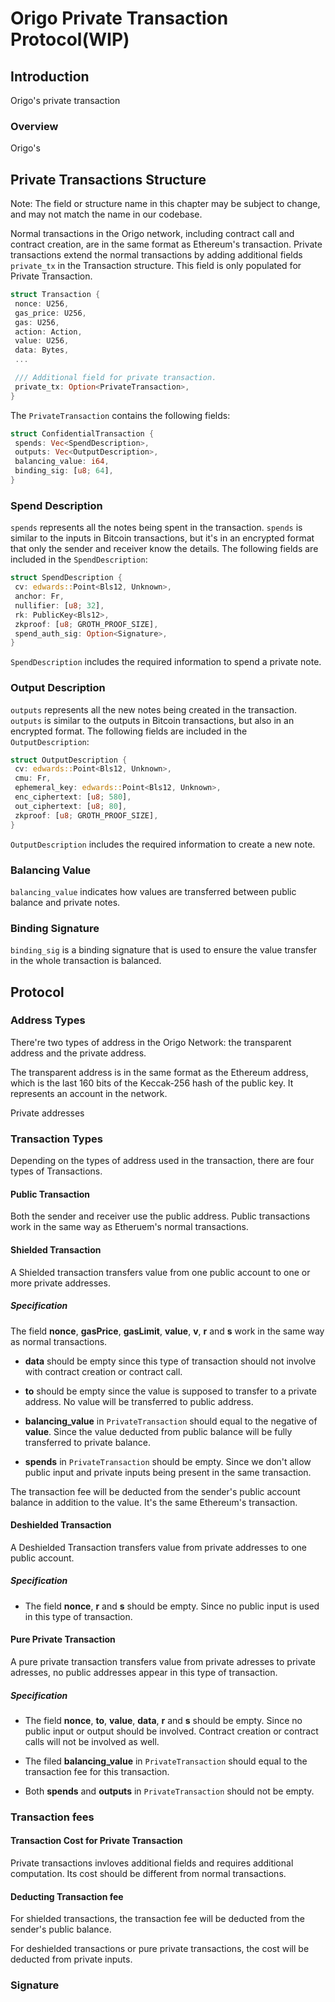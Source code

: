 # Origo Private Transaction Protocol(WIP)

## Introduction

Origo's private transaction 

### Overview

Origo's 

## Private Transactions Structure

Note: The field or structure name in this chapter may be subject to change, and may not match the name in our codebase.

Normal transactions in the Origo network, including contract call and contract creation, are in the same format as Ethereum's transaction. Private transactions extend the normal transactions by adding additional fields `private_tx` in the Transaction structure. This field is only populated for Private Transaction.

```rust
struct Transaction {
 nonce: U256,
 gas_price: U256,
 gas: U256,
 action: Action,
 value: U256,
 data: Bytes,
 ...

 /// Additional field for private transaction.
 private_tx: Option<PrivateTransaction>,
}
```

The ``PrivateTransaction`` contains the following fields:

```rust
struct ConfidentialTransaction {
 spends: Vec<SpendDescription>,
 outputs: Vec<OutputDescription>,
 balancing_value: i64,
 binding_sig: [u8; 64],
}
```

### Spend Description

`spends` represents all the notes being spent in the transaction. `spends` is similar to the inputs in Bitcoin transactions, but it's in an encrypted format that only the sender and receiver know the details. The following fields are included in the `SpendDescription`:

```rust
struct SpendDescription {
 cv: edwards::Point<Bls12, Unknown>,
 anchor: Fr,
 nullifier: [u8; 32],
 rk: PublicKey<Bls12>,
 zkproof: [u8; GROTH_PROOF_SIZE],
 spend_auth_sig: Option<Signature>,
}
```

`SpendDescription` includes the required information to spend a private note.

### Output Description

`outputs` represents all the new notes being created in the transaction. `outputs` is similar to the outputs in Bitcoin transactions, but also in an encrypted format. The following fields are included in the `OutputDescription`:

```rust
struct OutputDescription {
 cv: edwards::Point<Bls12, Unknown>,
 cmu: Fr,
 ephemeral_key: edwards::Point<Bls12, Unknown>,
 enc_ciphertext: [u8; 580],
 out_ciphertext: [u8; 80],
 zkproof: [u8; GROTH_PROOF_SIZE],
}
```

`OutputDescription` includes the required information to create a new note.

### Balancing Value

`balancing_value` indicates how values are transferred between public balance and private notes.

### Binding Signature

`binding_sig` is a binding signature that is used to ensure the value transfer in the whole transaction is balanced.

## Protocol

### Address Types

There're two types of address in the Origo Network: the transparent address and the private address.

The transparent address is in the same format as the Ethereum address, which is the last 160 bits of the Keccak-256 hash of the public key. It represents an account in the network.

Private addresses

### Transaction Types

Depending on the types of address used in the transaction, there are four types of Transactions.

#### Public Transaction

Both the sender and receiver use the public address. Public transactions work in the same way as Etheruem's normal transactions.

#### Shielded Transaction

A Shielded transaction transfers value from one public account to one or more private addresses.

##### Specification

The field **nonce**, **gasPrice**, **gasLimit**, **value**, **v**, **r** and **s** work in the same way as normal transactions.

* **data** should be empty since this type of transaction should not involve with contract creation or contract call.

* **to** should be empty since the value is supposed to transfer to a private address. No value will be transferred to public address.

* **balancing_value** in `PrivateTransaction` should equal to the negative of **value**. Since the value deducted from public balance will be fully transferred to private balance.

* **spends** in `PrivateTransaction` should be empty. Since we don't allow public input and private inputs being present in the same transaction.

The transaction fee will be deducted from the sender's public account balance in addition to the value. It's the same Ethereum's transaction.

#### Deshielded Transaction

A Deshielded Transaction transfers value from private addresses to one public account.

##### Specification

* The field **nonce**, **r** and **s** should be empty. Since no public input is used in this type of transaction.

#### Pure Private Transaction

A pure private transaction transfers value from private adresses to private adresses, no public addresses appear in this type of transaction.

##### Specification

* The field **nonce**, **to**, **value**, **data**, **r** and **s** should be empty. Since no public input or output should be involved. Contract creation or contract calls will not be involved as well.

* The filed **balancing_value** in `PrivateTransaction` should equal to the transaction fee for this transaction.

* Both **spends** and **outputs** in `PrivateTransaction` should not be empty.


### Transaction fees

#### Transaction Cost for Private Transaction

Private transactions invloves additional fields and requires additional computation.
Its cost should be different from normal transactions. 

#### Deducting Transaction fee

For shielded transactions, the transaction fee will be deducted from the sender's public balance.

For deshielded transactions or pure private transactions, the cost will be deducted from private inputs. 

### Signature
